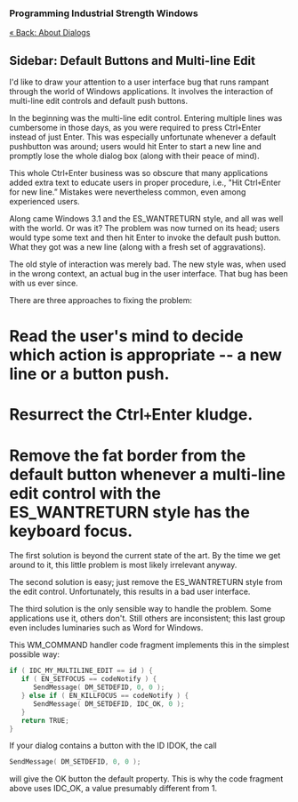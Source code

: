 ﻿### Programming Industrial Strength Windows
[« Back: About Dialogs](Chapter-13-About-Dialogs.md)
## Sidebar: Default Buttons and Multi-line Edit

I'd like to draw your attention to a user interface bug that runs rampant through the world of Windows applications. It involves the interaction of multi-line edit controls and default push buttons.

In the beginning was the multi-line edit control. Entering multiple lines was cumbersome in those days, as you were required to press Ctrl`+`Enter instead of just Enter. This was especially unfortunate whenever a default pushbutton was around; users would hit Enter to start a new line and promptly lose the whole dialog box (along with their peace of mind).

This whole Ctrl`+`Enter business was so obscure that many applications added extra text to educate users in proper procedure, i.e., "Hit Ctrl`+`Enter for new line.” Mistakes were nevertheless common, even among experienced users.

Along came Windows 3.1 and the ES_WANTRETURN style, and all was well with the world. Or was it? The problem was now turned on its head; users would type some text and then hit Enter to invoke the default push button. What they got was a new line (along with a fresh set of aggravations).

The old style of interaction was merely bad. The new style was, when used in the wrong context, an actual bug in the user interface. That bug has been with us ever since.

There are three approaches to fixing the problem: 

# Read the user's mind to decide which action is appropriate -- a new line or a button push.
# Resurrect the Ctrl`+`Enter kludge.
# Remove the fat border from the default button whenever a multi-line edit control with the ES_WANTRETURN style has the keyboard focus.

The first solution is beyond the current state of the art. By the time we get around to it, this little problem is most likely irrelevant anyway.

The second solution is easy; just remove the ES_WANTRETURN style from the edit control. Unfortunately, this results in a bad user interface.

The third solution is the only sensible way to handle the problem. Some applications use it, others don't. Still others are inconsistent; this last group even includes luminaries such as Word for Windows.

This WM_COMMAND handler code fragment implements this in the simplest possible way: 

```C++
if ( IDC_MY_MULTILINE_EDIT == id ) {
   if ( EN_SETFOCUS == codeNotify ) {
      SendMessage( DM_SETDEFID, 0, 0 );
   } else if ( EN_KILLFOCUS == codeNotify ) {
      SendMessage( DM_SETDEFID, IDC_OK, 0 );
   }
   return TRUE;
}
```

If your dialog contains a button with the ID IDOK, the call

```C++
SendMessage( DM_SETDEFID, 0, 0 );
```
will give the OK button the default property. This is why the code fragment above uses IDC_OK, a value presumably different from 1. 
